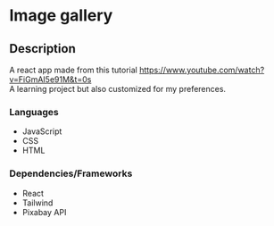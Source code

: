 # Image gallery

## Description
A react app made from this tutorial https://www.youtube.com/watch?v=FiGmAI5e91M&t=0s  
A learning project but also customized for my preferences. 

### Languages 
- JavaScript
- CSS
- HTML

### Dependencies/Frameworks
- React
- Tailwind
- Pixabay API